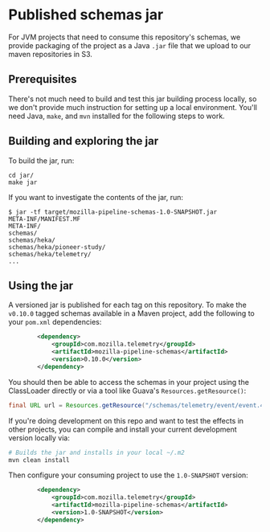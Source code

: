 # Published schemas jar

For JVM projects that need to consume this repository's schemas,
we provide packaging of the project as a Java `.jar` file that we
upload to our maven repositories in S3.

## Prerequisites

There's not much need to build and test this jar building process
locally, so we don't provide much instruction for setting up
a local environment. You'll need Java, `make`, and `mvn` installed
for the following steps to work.

## Building and exploring the jar

To build the jar, run:

```
cd jar/
make jar
```

If you want to investigate the contents of the jar, run:

```
$ jar -tf target/mozilla-pipeline-schemas-1.0-SNAPSHOT.jar
META-INF/MANIFEST.MF
META-INF/
schemas/
schemas/heka/
schemas/heka/pioneer-study/
schemas/heka/telemetry/
...
```

## Using the jar

A versioned jar is published for each tag on this repository.
To make the `v0.10.0` tagged schemas available in a Maven project, 
add the following to your `pom.xml` dependencies:

```xml
        <dependency>
            <groupId>com.mozilla.telemetry</groupId>
            <artifactId>mozilla-pipeline-schemas</artifactId>
            <version>0.10.0</version>
        </dependency>
```

You should then be able to access the schemas in your project 
using the ClassLoader directly or via a tool like Guava's
`Resources.getResource()`:

```java
final URL url = Resources.getResource("/schemas/telemetry/event/event.4.schema.json")
```

If you're doing development on this repo and want to test the effects
in other projects, you can compile and install your current development
version locally via:

```bash
# Builds the jar and installs in your local ~/.m2
mvn clean install
```

Then configure your consuming project to use the `1.0-SNAPSHOT` version:

```xml
        <dependency>
            <groupId>com.mozilla.telemetry</groupId>
            <artifactId>mozilla-pipeline-schemas</artifactId>
            <version>1.0-SNAPSHOT</version>
        </dependency>
```
